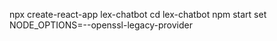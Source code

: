 npx create-react-app lex-chatbot
cd lex-chatbot
npm start
set NODE_OPTIONS=--openssl-legacy-provider
